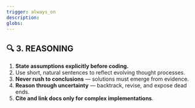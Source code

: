 ```yaml
---
trigger: always_on
description: 
globs: 
---
```

## 🔍 3. REASONING

1. **State assumptions explicitly before coding.**
2. Use short, natural sentences to reflect evolving thought processes.
3. **Never rush to conclusions** — solutions must emerge from evidence.
4. **Reason through uncertainty** — backtrack, revise, and expose dead ends.
5. **Cite and link docs only for complex implementations**.